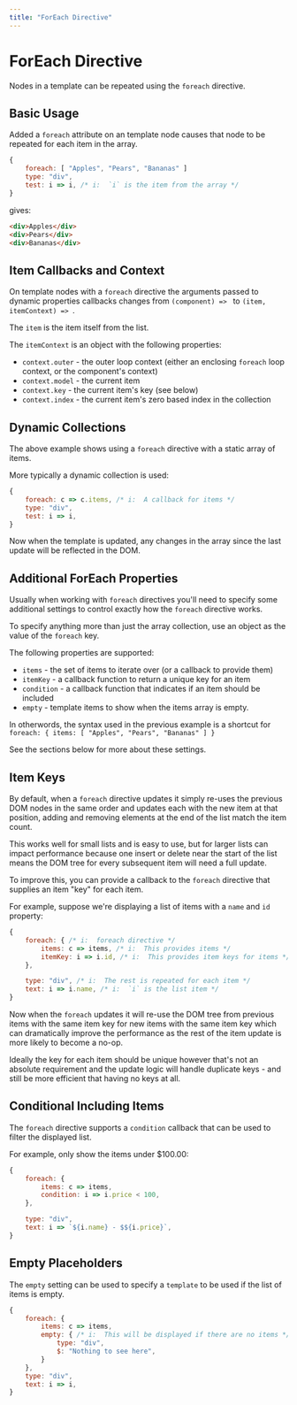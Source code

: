 ```yaml
---
title: "ForEach Directive"
---
```

# ForEach Directive

Nodes in a template can be repeated using the `foreach` directive.


## Basic Usage

Added a `foreach` attribute on an template node causes that node
to be repeated for each item in the array.

```js
{
    foreach: [ "Apples", "Pears", "Bananas" ]
    type: "div",
    test: i => i, /* i:  `i` is the item from the array */
}
```

gives:

```html
<div>Apples</div>
<div>Pears</div>
<div>Bananas</div>
```


## Item Callbacks and Context

On template nodes with a `foreach` directive the arguments passed
to dynamic properties callbacks changes from `(component) => ` to 
`(item, itemContext) => `.

The `item` is the item itself from the list.

The `itemContext` is an object with the following properties:

* `context.outer` - the outer loop context (either an enclosing 
   `foreach` loop context, or the component's context)
* `context.model` - the current item
* `context.key` - the current item's key (see below)
* `context.index` - the current item's zero based index in the collection



## Dynamic Collections

The above example shows using a `foreach` directive with a static 
array of items. 

More typically a dynamic collection is used:


```js
{
    foreach: c => c.items, /* i:  A callback for items */
    type: "div",
    test: i => i,
}
```

Now when the template is updated, any changes in the array since the
last update will be reflected in the DOM.



## Additional ForEach Properties

Usually when working with `foreach` directives you'll need to specify some
additional settings to control exactly how the `foreach` directive works.

To specify anything more than just the array collection, use an 
object as the value of the `foreach` key.

The following properties are supported:

* `items` - the set of items to iterate over (or a callback to provide them)
* `itemKey` - a callback function to return a unique key for an item
* `condition` - a callback function that indicates if an item should be included
* `empty` - template items to show when the items array is empty.

In otherwords, the syntax used in the previous example is a shortcut for
`foreach: { items: [ "Apples", "Pears", "Bananas" ] }`

See the sections below for more about these settings.


## Item Keys

By default, when a `foreach` directive updates it simply re-uses the previous DOM 
nodes in the same order and updates each with the new item at that position, 
adding and removing elements at the end of the list match the item count.

This works well for small lists and is easy to use, but for larger lists
can impact performance because one insert or delete near the start of the list
means the DOM tree for every subsequent item will need a full update.

To improve this, you can provide a callback to the `foreach` directive that supplies
an item "key" for each item.

For example, suppose we're displaying a list of items with a `name` and `id`
property:

```js
{
    foreach: { /* i:  foreach directive */
        items: c => items, /* i:  This provides items */
        itemKey: i => i.id, /* i:  This provides item keys for items */
    },

    type: "div", /* i:  The rest is repeated for each item */
    text: i => i.name, /* i:  `i` is the list item */
}
```

Now when the `foreach` updates it will re-use the DOM tree from
previous items with the same item key for new items with the same item key
which can dramatically improve the performance as the rest of the item update
is more likely to become a no-op.

<div class="tip">

Ideally the key for each item should be unique however that's not an absolute
requirement and the update logic will handle duplicate keys - and still be
more efficient that having no keys at all.

</div>


## Conditional Including Items

The `foreach` directive supports a `condition` callback that can be used to
filter the displayed list.

For example, only show the items under $100.00:

```js
{
    foreach: { 
        items: c => items,
        condition: i => i.price < 100,
    },

    type: "div",
    text: i => `${i.name} - $${i.price}`,
}
```


## Empty Placeholders

The `empty` setting can be used to specify a `template` to be used if the
list of items is empty.

```js
{
    foreach: {
        items: c => items,
        empty: { /* i:  This will be displayed if there are no items */
            type: "div",
            $: "Nothing to see here",
        }
    },
    type: "div",
    text: i => i,
}
```


